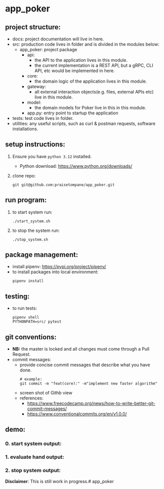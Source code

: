 # app_poker

## project structure:
- docs: project documentation will live in here.
- src: production code lives in folder and is divided in the modules below:
    - app_poker: project package
        - api:
            - the API to the application lives in this module.
            - the current implementation is a REST API, but a gRPC, CLI API, etc would be implemented in here.
        - core:
            - the domain logic of the application lives in this module.
        - gateway:
            - all external interaction objects(e.g. files, external APIs etc) live in this module.
        - model:
            - the domain models for Poker live in this in this module.
        - app.py:
            entry point to startup the application
- tests: test code lives in folder.
- utilities: any useful scripts, such as curl & postman requests, software installations.

## setup instructions:
1. Ensure you have `python 3.12` installed.
    - Python download: https://www.python.org/downloads/

2. clone repo: 
    ```shell
    git git@github.com:praisetompane/app_poker.git
    ```
## run program:

1. to start system run:
    ```shell
    ./start_system.sh
    ```

2. to stop the system run:
    ```shell
    ./stop_system.sh
    ```

## package management:
- install pipenv: https://pypi.org/project/pipenv/
- to install packages into local environment:
    ```shell
    pipenv install
    ```

## testing:
- to run tests:
    ```shell
    pipenv shell
    PYTHONPATH=src/ pytest
    ```
## git conventions:
- **NB:** the master is locked and all changes must come through a Pull Request.
- commit messages:
    - provide concise commit messages that describe what you have done.
        ```shell
        # example:
        git commit -m "feat(core):" -m"implement new faster algorithm"
        ```
    - screen shot of Githb view
    - references: 
        - https://www.freecodecamp.org/news/how-to-write-better-git-commit-messages/
        - https://www.conventionalcommits.org/en/v1.0.0/
## demo:
### 0. start system output: <br>

### 1. evaluate hand output: <br>

### 2. stop system output:<br>

**Disclaimer**: This is still work in progress.# app_poker
